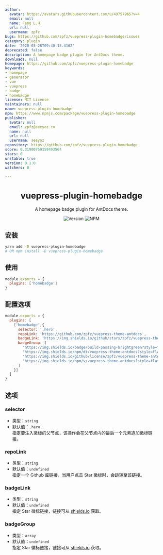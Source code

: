 ```yaml
---
author:
  avatar: https://avatars.githubusercontent.com/u/49757965?v=4
  email: null
  name: Feng L.H.
  url: null
  username: zpfz
bugs: https://github.com/zpfz/vuepress-plugin-homebadge/issues
category: plugin
date: '2020-03-28T09:40:15.416Z'
deprecated: false
description: A homepage badge plugin for AntDocs theme.
downloads: null
homepage: https://github.com/zpfz/vuepress-plugin-homebadge
keywords:
- homepage
- generator
- vue
- vuepress
- badge
- homebadge
license: MIT License
maintainers: null
name: vuepress-plugin-homebadge
npm: https://www.npmjs.com/package/vuepress-plugin-homebadge
publisher:
  avatar: null
  email: zpfz@seeyoz.cn
  name: null
  url: null
  username: seeyoz
repository: https://github.com/zpfz/vuepress-plugin-homebadge
score: 0.31900759159493564
stars: 0
unstable: true
version: 0.1.0
watchers: 0

---
```


<h1 align="center">vuepress-plugin-homebadge</h1>
<div align="center">

A homepage badge plugin for AntDocs theme.

![Version](https://img.shields.io/github/package-json/v/zpfz/vuepress-plugin-homebadge?style=flat-square)
![NPM](https://img.shields.io/npm/l/vuepress-plugin-homebadge?style=flat-square)

</div>

## 安装

```sh
yarn add -D vuepress-plugin-homebadge
# OR npm install -D vuepress-plugin-homebadge
```

## 使用

```js
module.exports = {
  plugins: ['homebadge']
}
```
## 配置选项
```js
module.exports = {
  plugins: [
    ['homebadge',{
      selector: '.hero',
      repoLink: 'https://github.com/zpfz/vuepress-theme-antdocs',
      badgeLink: 'https://img.shields.io/github/stars/zpfz/vuepress-theme-antdocs?style=social',
      badgeGroup: [
        'https://img.shields.io/badge/build-passing-brightgreen?style=flat-square',
        'https://img.shields.io/npm/dt/vuepress-theme-antdocs?style=flat-square&color=red',
        'https://img.shields.io/github/license/zpfz/vuepress-theme-antdocs?style=flat-square&color=blue',
        'https://img.shields.io/npm/v/vuepress-theme-antdocs?style=flat-square'
      ]
    }]
  ]
}
```

## 选项

### selector
- 类型：`string`
- 默认值：`.hero`   
指定要注入徽标的父节点，该操作会在父节点内的最后一个元素追加徽标链接。

### repoLink
- 类型：`string`
- 默认值：`undefined`  
指定一个 Github 库链接，当用户点击 Star 徽标时，会跳转至该链接。

### badgeLink
- 类型：`string`
- 默认值：`undefined`  
指定 Star 徽标链接，链接可从 [shields.io](https://shields.io/category/social) 获取。

### badgeGroup
- 类型：`array`
- 默认值：`undefined`  
指定 Star 徽标链接，链接可从 [shields.io](https://shields.io/) 获取。